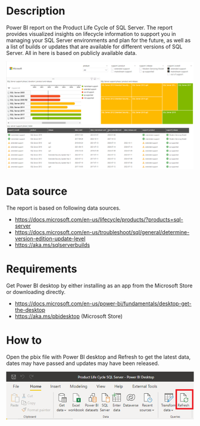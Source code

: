 # Description
Power BI report on the Product Life Cycle of SQL Server. The report provides visualized insights on lifecycle information to support you in managing your SQL Server environments and plan for the future, as well as a list of builds or updates that are available for different versions of SQL Server. All in here is based on publicly available data.

![Preview support phase](https://github.com/ingebeumer/PLC-SQLServer/blob/main/images/Preview%20support%20phase.png)
 
# Data source
The report is based on following data sources.
- https://docs.microsoft.com/en-us/lifecycle/products/?products=sql-server
- https://docs.microsoft.com/en-us/troubleshoot/sql/general/determine-version-edition-update-level
- https://aka.ms/sqlserverbuilds
 
# Requirements
Get Power BI desktop by either installing as an app from the Microsoft Store or downloading directly.
- https://docs.microsoft.com/en-us/power-bi/fundamentals/desktop-get-the-desktop 
- https://aka.ms/pbidesktop (Microsoft Store)
 
# How to
Open the pbix file with Power BI desktop and Refresh to get the latest data,  dates may have passed and updates may have been released.

![Refresh Power BI desktop file](https://github.com/ingebeumer/PLC-SQLServer/blob/main/images/Refresh%20Power%20BI%20desktop%20file.png)

